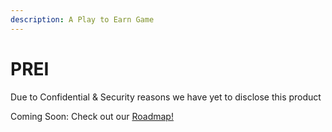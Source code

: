 ```yaml
---
description: A Play to Earn Game
---
```


# PREI

Due to Confidential & Security reasons we have yet to disclose this product

Coming Soon: Check out our [Roadmap!](../../../about-us/roadmap-2022.md)
